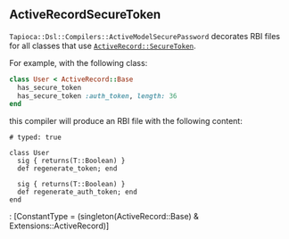 ## ActiveRecordSecureToken

`Tapioca::Dsl::Compilers::ActiveModelSecurePassword` decorates RBI files for all
classes that use [`ActiveRecord::SecureToken`](https://api.rubyonrails.org/classes/ActiveRecord/SecureToken/ClassMethods.html).

For example, with the following class:

~~~rb
class User < ActiveRecord::Base
  has_secure_token
  has_secure_token :auth_token, length: 36
end
~~~

this compiler will produce an RBI file with the following content:
~~~rbi
# typed: true

class User
  sig { returns(T::Boolean) }
  def regenerate_token; end

  sig { returns(T::Boolean) }
  def regenerate_auth_token; end
end
~~~
: [ConstantType = (singleton(ActiveRecord::Base) & Extensions::ActiveRecord)]
